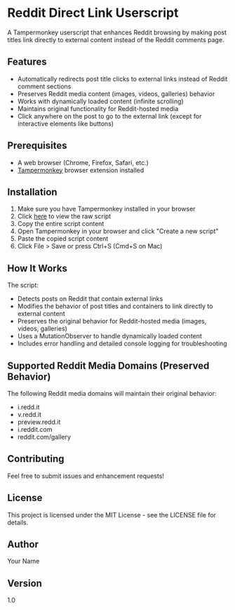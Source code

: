 # Reddit Direct Link Userscript

A Tampermonkey userscript that enhances Reddit browsing by making post titles link directly to external content instead of the Reddit comments page.

## Features

- Automatically redirects post title clicks to external links instead of Reddit comment sections
- Preserves Reddit media content (images, videos, galleries) behavior
- Works with dynamically loaded content (infinite scrolling)
- Maintains original functionality for Reddit-hosted media
- Click anywhere on the post to go to the external link (except for interactive elements like buttons)

## Prerequisites

- A web browser (Chrome, Firefox, Safari, etc.)
- [Tampermonkey](https://www.tampermonkey.net/) browser extension installed

## Installation

1. Make sure you have Tampermonkey installed in your browser
2. Click [here](reddit-url-change.js) to view the raw script
3. Copy the entire script content
4. Open Tampermonkey in your browser and click "Create a new script"
5. Paste the copied script content
6. Click File > Save or press Ctrl+S (Cmd+S on Mac)

## How It Works

The script:

- Detects posts on Reddit that contain external links
- Modifies the behavior of post titles and containers to link directly to external content
- Preserves the original behavior for Reddit-hosted media (images, videos, galleries)
- Uses a MutationObserver to handle dynamically loaded content
- Includes error handling and detailed console logging for troubleshooting

## Supported Reddit Media Domains (Preserved Behavior)

The following Reddit media domains will maintain their original behavior:

- i.redd.it
- v.redd.it
- preview.redd.it
- i.reddit.com
- reddit.com/gallery

## Contributing

Feel free to submit issues and enhancement requests!

## License

This project is licensed under the MIT License - see the LICENSE file for details.

## Author

Your Name

## Version

1.0
